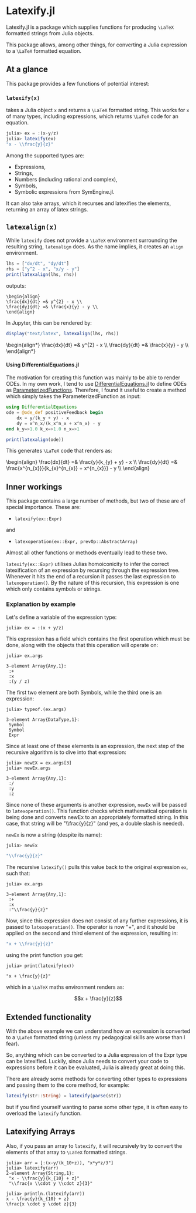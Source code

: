# Latexify.jl

Latexify.jl is a package which supplies functions for producing ``\LaTeX`` formatted strings from Julia objects.

This package allows, among other things, for converting a Julia expression to a ``\LaTeX`` formatted equation.

## At a glance

This package provides a few functions of potential interest:

### `latexify(x)`
takes a Julia object `x` and returns a ``\LaTeX`` formatted string. This works for `x` of many types, including expressions, which returns ``\LaTeX`` code for an equation.

```julia
julia> ex = :(x-y/z)
julia> latexify(ex)
"x - \\frac{y}{z}"
```

Among the supported types are:
- Expressions,
- Strings,
- Numbers (including rational and complex),
- Symbols,
- Symbolic expressions from SymEngine.jl.

It can also take arrays, which it recurses and latexifies the elements, returning an array of latex strings.

## `latexalign(x)`

While `latexify` does not provide a ``\LaTeX`` environment surrounding the resulting string, `latexalign` does.
As the name implies, it creates an `align` environment.


```julia
lhs = ["dx/dt", "dy/dt"]
rhs = ["y^2 - x", "x/y - y"]
print(latexalign(lhs, rhs))
```
outputs:

```maths
\begin{align}
\frac{dx}{dt} =& y^{2} - x \\
\frac{dy}{dt} =& \frac{x}{y} - y \\
\end{align}
```

In Jupyter, this can be rendered by:
```julia
display("text/latex", latexalign(lhs, rhs))
```

\begin{align\*}
\frac{dx}{dt} =& y^{2} - x \\\\
\frac{dy}{dt} =& \frac{x}{y} - y \\\\
\end{align\*}


#### Using DifferentialEquations.jl

The motivation for creating this function was mainly to be able to render ODEs.
In my own work, I tend to use [DifferentialEquations.jl](http://docs.juliadiffeq.org/stable/index.html) to define ODEs as [ParameterizedFunctions](http://docs.juliadiffeq.org/stable/analysis/parameterized_functions.html#Function-Definition-Macros-1).
Therefore, I found it useful to create a method which simply takes the ParameterizedFunction as input:

```julia
using DifferentialEquations
ode = @ode_def positiveFeedback begin
    dx = y/(k_y + y) - x
    dy = x^n_x/(k_x^n_x + x^n_x) - y
end k_y=>1.0 k_x=>1.0 n_x=>1

print(latexalign(ode))
```
This generates ``\LaTeX`` code that renders as:

\begin{align}
\frac{dx}{dt} =& \frac{y}{k_{y} + y} - x \\\\
\frac{dy}{dt} =& \frac{x^{n_{x}}}{k_{x}^{n_{x}} + x^{n_{x}}} - y \\\\
\end{align}



## Inner workings

This package contains a large number of methods, but two of these are of special importance.
These are:

- `latexify(ex::Expr)`

and

- `latexoperation(ex::Expr, prevOp::AbstractArray)`

Almost all other functions or methods eventually lead to these two.

`latexify(ex::Expr)` utilises Julias homoiconicity to infer the correct latexification of an expression by recursing through the expression tree. Whenever it hits the end of a recursion it passes the last expression to `latexoperation()`.
By the nature of this recursion, this expression is one which only contains symbols or strings.

### Explanation by example

Let's define a variable of the expression type:
```julia-repl
julia> ex = :(x + y/z)
```

This expression has a field which contains the first operation which must be done, along with the objects that this operation will operate on:
```julia-repl
julia> ex.args

3-element Array{Any,1}:
 :+      
 :x      
 :(y / z)
```

The first two element are both Symbols, while the third one is an expression:
```julia-repl
julia> typeof.(ex.args)

3-element Array{DataType,1}:
 Symbol
 Symbol
 Expr
```

Since at least one of these elements is an expression, the next step of the recursive algorithm is to dive into that expression:

```julia-repl
julia> newEX = ex.args[3]
julia> newEx.args

3-element Array{Any,1}:
 :/
 :y
 :z
```

Since none of these arguments is another expression, `newEx` will be passed to `latexoperation()`.
This function checks which mathematical operation is being done and converts newEx to an appropriately formatted string.
In this case, that string will be "\\\\frac{y}{z}" (and yes, a double slash is needed).

`newEx` is now a string (despite its name):


```julia
julia> newEx

"\\frac{y}{z}"
```

The recursive `latexify()` pulls this value back to the original expression `ex`, such that:

```julia-repl
julia> ex.args

3-element Array{Any,1}:
 :+      
 :x      
 :"\\frac{y}{z}"
```

Now, since this expression does not consist of any further expressions, it is passed to `latexoperation()`.
The operator is now "+", and it should be applied on the second and third element of the expression, resulting in:

```julia
"x + \\frac{y}{z}"
```

using the print function you get:

```julia-repl
julia> print(latexify(ex))

"x + \frac{y}{z}"
```

which in a ``\LaTeX`` maths environment renders as:

```math
x + \frac{y}{z}
```



## Extended functionality


With the above example we can understand how an expression is converted to a ``\LaTeX`` formatted string (unless my pedagogical skills are worse than I fear).

So, anything which can be converted to a Julia expression of the Expr type can be latexified.
Luckily, since Julia needs to convert your code to expressions before it can be evaluated, Julia is already great at doing this.

There are already some methods for converting other types to expressions and passing them to the core method, for example:
```julia
latexify(str::String) = latexify(parse(str))
```
but if you find yourself wanting to parse some other type, it is often easy to overload the `latexify` function.


## Latexifying Arrays
Also, if you pass an array to `latexify`, it will recursively try to convert the elements of that array to ``\LaTeX`` formatted strings.


```julia-repl
julia> arr = [:(x-y/(k_10+z)), "x*y*z/3"]
julia> latexify(arr)
2-element Array{String,1}:
 "x - \\frac{y}{k_{10} + z}"     
 "\\frac{x \\cdot y \\cdot z}{3}"

julia> println.(latexify(arr))
x - \frac{y}{k_{10} + z}
\frac{x \cdot y \cdot z}{3}
```
